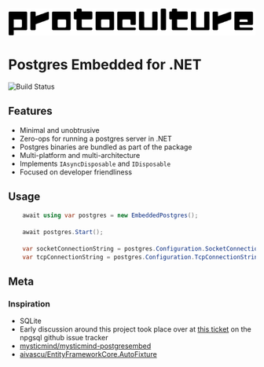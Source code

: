 ![protoculture](protoculture.png)
# Postgres Embedded for .NET

![Build Status](https://github.com/atrauzzi/protoculture-dotnet-postgres/actions/workflows/cicd.yml/badge.svg)

## Features

  - Minimal and unobtrusive
  - Zero-ops for running a postgres server in .NET 
  - Postgres binaries are bundled as part of the package
  - Multi-platform and multi-architecture
  - Implements `IAsyncDisposable` and `IDisposable`
  - Focused on developer friendliness

## Usage

```c#
    await using var postgres = new EmbeddedPostgres();
    
    await postgres.Start();
    
    var socketConnectionString = postgres.Configuration.SocketConnectionString;
    var tcpConnectionString = postgres.Configuration.TcpConnectionString;
```

## Meta

### Inspiration

 - SQLite
 - Early discussion around this project took place over at [this ticket](https://github.com/npgsql/npgsql/issues/4266) on the npgsql github issue tracker
 - [mysticmind/mysticmind-postgresembed](https://github.com/mysticmind/mysticmind-postgresembed/issues/10)
 - [aivascu/EntityFrameworkCore.AutoFixture](https://github.com/aivascu/EntityFrameworkCore.AutoFixture/issues/101)
 

